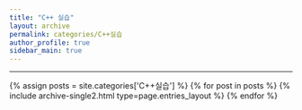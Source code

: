 ```yaml
---
title: "C++ 실습"
layout: archive
permalink: categories/C++실습
author_profile: true
sidebar_main: true
---
```


<!-- 공백이 포함되어 있는 카테고리 이름의 경우 site.categories['a b c'] 이런식으로! -->

***

{% assign posts = site.categories['C++실습'] %}
{% for post in posts %} {% include archive-single2.html type=page.entries_layout %} {% endfor %}
